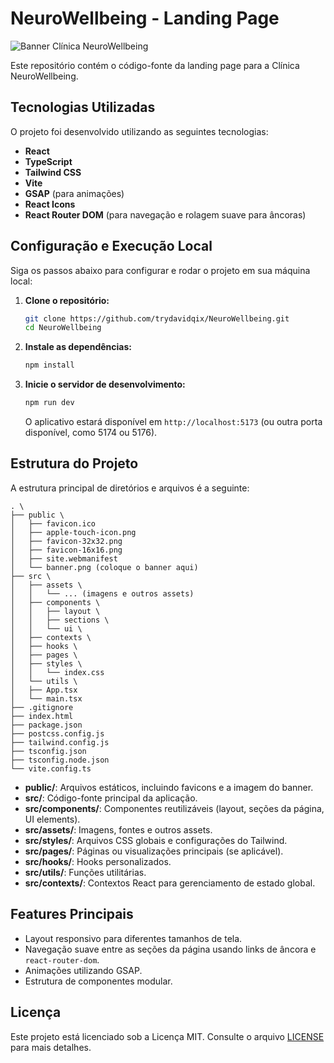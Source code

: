 # NeuroWellbeing - Landing Page

![Banner Clínica NeuroWellbeing](assets/banner.png)

Este repositório contém o código-fonte da landing page para a Clínica NeuroWellbeing.

## Tecnologias Utilizadas

O projeto foi desenvolvido utilizando as seguintes tecnologias:

* **React**
* **TypeScript**
* **Tailwind CSS**
* **Vite**
* **GSAP** (para animações)
* **React Icons**
* **React Router DOM** (para navegação e rolagem suave para âncoras)

## Configuração e Execução Local

Siga os passos abaixo para configurar e rodar o projeto em sua máquina local:

1. **Clone o repositório:**

    ```bash
    git clone https://github.com/trydavidqix/NeuroWellbeing.git
    cd NeuroWellbeing
    ```

2. **Instale as dependências:**

    ```bash
    npm install
    ```

3. **Inicie o servidor de desenvolvimento:**

    ```bash
    npm run dev
    ```

    O aplicativo estará disponível em `http://localhost:5173` (ou outra porta disponível, como 5174 ou 5176).

## Estrutura do Projeto

A estrutura principal de diretórios e arquivos é a seguinte:

```tree
. \
├── public \
│   ├── favicon.ico
│   ├── apple-touch-icon.png
│   ├── favicon-32x32.png
│   ├── favicon-16x16.png
│   ├── site.webmanifest
│   └── banner.png (coloque o banner aqui)
├── src \
│   ├── assets \
│   │   └── ... (imagens e outros assets)
│   ├── components \
│   │   ├── layout \
│   │   ├── sections \
│   │   └── ui \
│   ├── contexts \
│   ├── hooks \
│   ├── pages \
│   ├── styles \
│   │   └── index.css
│   └── utils \
│   ├── App.tsx
│   └── main.tsx
├── .gitignore
├── index.html
├── package.json
├── postcss.config.js
├── tailwind.config.js
├── tsconfig.json
├── tsconfig.node.json
└── vite.config.ts
```

* **public/**: Arquivos estáticos, incluindo favicons e a imagem do banner.
* **src/**: Código-fonte principal da aplicação.
* **src/components/**: Componentes reutilizáveis (layout, seções da página, UI elements).
* **src/assets/**: Imagens, fontes e outros assets.
* **src/styles/**: Arquivos CSS globais e configurações do Tailwind.
* **src/pages/**: Páginas ou visualizações principais (se aplicável).
* **src/hooks/**: Hooks personalizados.
* **src/utils/**: Funções utilitárias.
* **src/contexts/**: Contextos React para gerenciamento de estado global.

## Features Principais

* Layout responsivo para diferentes tamanhos de tela.
* Navegação suave entre as seções da página usando links de âncora e `react-router-dom`.
* Animações utilizando GSAP.
* Estrutura de componentes modular.

## Licença

Este projeto está licenciado sob a Licença MIT. Consulte o arquivo [LICENSE](LICENSE) para mais detalhes.
